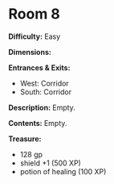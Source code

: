# Room 8

**Difficulty:** Easy

**Dimensions:** 

**Entrances & Exits:**
- West: Corridor
- South: Corridor

**Description:**
Empty.

**Contents:**
Empty.

**Treasure:**
- 128 gp
- shield +1 (500 XP)
- potion of healing (100 XP)